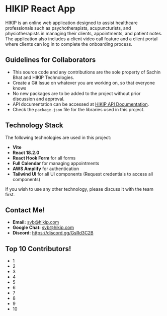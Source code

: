 # HIKIP React App

HIKIP is an online web application designed to assist healthcare professionals such as psychotherapists, acupuncturists, and physiotherapists in managing their clients, appointments, and patient notes. The application also includes a client video call feature and a client portal where clients can log in to complete the onboarding process.

## Guidelines for Collaborators

- This source code and any contributions are the sole property of Sachin Bhat and HIKIP Technologies.
- Create a Git Issue on whatever you are working on, so that everyone knows
- No new packages are to be added to the project without prior discussion and approval.
- API documentation can be accessed at [HIKIP API Documentation](https://hikip-django-e06ccc5f06d1.herokuapp.com/docs/).
- Check the `package.json` file for the libraries used in this project.

## Technology Stack

The following technologies are used in this project:

- **Vite**
- **React 18.2.0**
- **React Hook Form** for all forms
- **Full Calendar** for managing appointments
- **AWS Amplify** for authentication
- **Tailwind UI** for all UI components (Request credentials to access all components)

If you wish to use any other technology, please discuss it with the team first.

## Contact Me!
- **Email:** svb@hikip.com
- **Google Chat:**  svb@hikip.com
- **Discord:** https://discord.gg/GsRd3C2B

## Top 10 Contributors!
- 1
- 2
- 3
- 4
- 5
- 6
- 7
- 8
- 9
- 10
